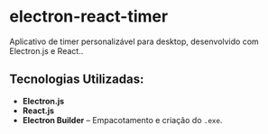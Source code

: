 # electron-react-timer
 Aplicativo de timer personalizável para desktop, desenvolvido com Electron.js e React..

## Tecnologias Utilizadas:

-  **Electron.js**
-  **React.js** 
-  **Electron Builder** – Empacotamento e criação do `.exe`.
